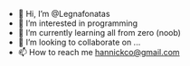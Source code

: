 - 👋 Hi, I’m @Legnafonatas
- 👀 I’m interested in programming
- 🌱 I’m currently learning all from zero (noob)
- 💞️ I’m looking to collaborate on ...
- 📫 How to reach me hannickco@gmail.com

<!---
Legnafonatas/Legnafonatas is a ✨ special ✨ repository because its `README.md` (this file) appears on your GitHub profile.
You can click the Preview link to take a look at your changes.
--->
